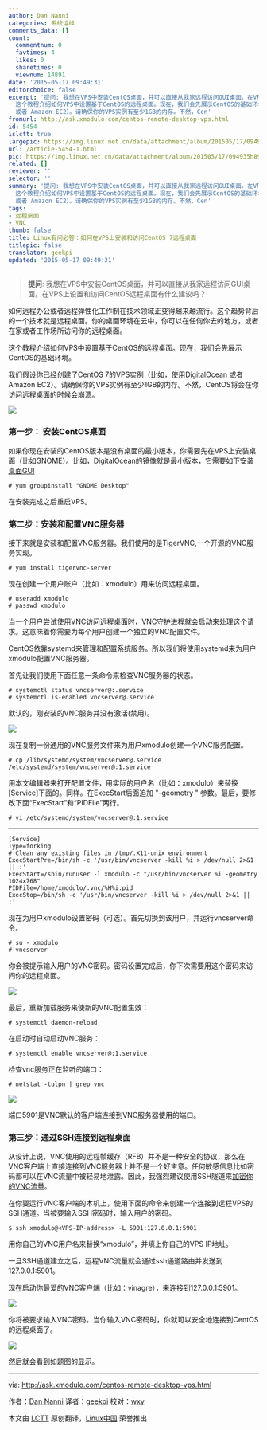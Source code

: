 ```yaml
---
author: Dan Nanni
categories: 系统运维
comments_data: []
count:
  commentnum: 0
  favtimes: 4
  likes: 0
  sharetimes: 0
  viewnum: 14891
date: '2015-05-17 09:49:31'
editorchoice: false
excerpt: '提问: 我想在VPS中安装CentOS桌面，并可以直接从我家远程访问GUI桌面。在VPS上设置和访问CentOS远程桌面有什么建议吗？  如何远程办公或者远程弹性化工作制在技术领域正变得越来越流行。这个趋势背后的一个技术就是远程桌面。你的桌面环境在云中，你可以在任何你去的地方，或者在家或者工作场所访问你的远程桌面。
  这个教程介绍如何VPS中设置基于CentOS的远程桌面。现在，我们会先展示CentOS的基础环境。 我们假设你已经创建了CentOS 7的VPS实例（比如，使用DigitalOcean
  或者 Amazon EC2）。请确保你的VPS实例有至少1GB的内存。不然，Cen'
fromurl: http://ask.xmodulo.com/centos-remote-desktop-vps.html
id: 5454
islctt: true
largepic: https://img.linux.net.cn/data/attachment/album/201505/17/094935h89994rfdorr6rlu.jpg
url: /article-5454-1.html
pic: https://img.linux.net.cn/data/attachment/album/201505/17/094935h89994rfdorr6rlu.jpg.thumb.jpg
related: []
reviewer: ''
selector: ''
summary: '提问: 我想在VPS中安装CentOS桌面，并可以直接从我家远程访问GUI桌面。在VPS上设置和访问CentOS远程桌面有什么建议吗？  如何远程办公或者远程弹性化工作制在技术领域正变得越来越流行。这个趋势背后的一个技术就是远程桌面。你的桌面环境在云中，你可以在任何你去的地方，或者在家或者工作场所访问你的远程桌面。
  这个教程介绍如何VPS中设置基于CentOS的远程桌面。现在，我们会先展示CentOS的基础环境。 我们假设你已经创建了CentOS 7的VPS实例（比如，使用DigitalOcean
  或者 Amazon EC2）。请确保你的VPS实例有至少1GB的内存。不然，Cen'
tags:
- 远程桌面
- VNC
thumb: false
title: Linux有问必答：如何在VPS上安装和访问CentOS 7远程桌面
titlepic: false
translator: geekpi
updated: '2015-05-17 09:49:31'
---
```



> 
> **提问**: 我想在VPS中安装CentOS桌面，并可以直接从我家远程访问GUI桌面。在VPS上设置和访问CentOS远程桌面有什么建议吗？
> 
> 
> 


如何远程办公或者远程弹性化工作制在技术领域正变得越来越流行。这个趋势背后的一个技术就是远程桌面。你的桌面环境在云中，你可以在任何你去的地方，或者在家或者工作场所访问你的远程桌面。


这个教程介绍如何VPS中设置基于CentOS的远程桌面。现在，我们会先展示CentOS的基础环境。


我们假设你已经创建了CentOS 7的VPS实例（比如，使用[DigitalOcean](http://xmodulo.com/go/digitalocean) 或者 Amazon EC2）。请确保你的VPS实例有至少1GB的内存。不然，CentOS将会在你访问远程桌面的时候会崩溃。


![](/data/attachment/album/201505/17/094935h89994rfdorr6rlu.jpg)


### 第一步： 安装CentOS桌面


如果你现在安装的CentOS版本是没有桌面的最小版本，你需要先在VPS上安装桌面（比如GNOME）。比如，DigitalOcean的镜像就是最小版本，它需要如下安装[桌面GUI](http://xmodulo.com/how-to-install-gnome-desktop-on-centos.html)



```
# yum groupinstall "GNOME Desktop" 

```

在安装完成之后重启VPS。


### 第二步：安装和配置VNC服务器


接下来就是安装和配置VNC服务器。我们使用的是TigerVNC,一个开源的VNC服务实现。



```
# yum install tigervnc-server 

```

现在创建一个用户账户（比如：xmodulo）用来访问远程桌面。



```
# useradd xmodulo
# passwd xmodulo 

```

当一个用户尝试使用VNC访问远程桌面时，VNC守护进程就会启动来处理这个请求。这意味着你需要为每个用户创建一个独立的VNC配置文件。


CentOS依靠systemd来管理和配置系统服务。所以我们将使用systemd来为用户xmodulo配置VNC服务器。


首先让我们使用下面任意一条命令来检查VNC服务器的状态。



```
# systemctl status vncserver@:.service
# systemctl is-enabled vncserver@.service 

```

默认的，刚安装的VNC服务并没有激活(禁用)。


![](/data/attachment/album/201505/17/094938agsgofzzs6om7fpo.jpg)


现在复制一份通用的VNC服务文件来为用户xmodulo创建一个VNC服务配置。



```
# cp /lib/systemd/system/vncserver@.service /etc/systemd/system/vncserver@:1.service 

```

用本文编辑器来打开配置文件，用实际的用户名（比如：xmodulo）来替换[Service]下面的。同样。在ExecStart后面追加 "-geometry " 参数。最后，要修改下面“ExecStart”和“PIDFile”两行。



```
# vi /etc/systemd/system/vncserver@:1.service 

```



---



```
[Service]
Type=forking
# Clean any existing files in /tmp/.X11-unix environment
ExecStartPre=/bin/sh -c '/usr/bin/vncserver -kill %i > /dev/null 2>&1 || :'
ExecStart=/sbin/runuser -l xmodulo -c "/usr/bin/vncserver %i -geometry 1024x768"
PIDFile=/home/xmodulo/.vnc/%H%i.pid
ExecStop=/bin/sh -c '/usr/bin/vncserver -kill %i > /dev/null 2>&1 || :'

```

现在为用户xmodulo设置密码（可选）。首先切换到该用户，并运行vncserver命令。



```
# su - xmodulo
# vncserver

```

你会被提示输入用户的VNC密码。密码设置完成后，你下次需要用这个密码来访问你的远程桌面。


![](/data/attachment/album/201505/17/094939zedcbb1xmojammdj.jpg)


最后，重新加载服务来使新的VNC配置生效：



```
# systemctl daemon-reload

```

在启动时自动启动VNC服务：



```
# systemctl enable vncserver@:1.service

```

检查vnc服务正在监听的端口：



```
# netstat -tulpn | grep vnc 

```

![](/data/attachment/album/201505/17/094940buiplyk74qkudpl4.jpg)


端口5901是VNC默认的客户端连接到VNC服务器使用的端口。


### 第三步：通过SSH连接到远程桌面


从设计上说，VNC使用的远程帧缓存（RFB）并不是一种安全的协议，那么在VNC客户端上直接连接到VNC服务器上并不是一个好主意。任何敏感信息比如密码都可以在VNC流量中被轻易地泄露。因此，我强烈建议使用SSH隧道来[加密你的VNC流量](http://xmodulo.com/how-to-set-up-vnc-over-ssh.html)。


在你要运行VNC客户端的本机上，使用下面的命令来创建一个连接到远程VPS的SSH通道。当被要输入SSH密码时，输入用户的密码。



```
$ ssh xmodulo@<VPS-IP-address> -L 5901:127.0.0.1:5901 

```

用你自己的VNC用户名来替换“xmodulo”，并填上你自己的VPS IP地址。


一旦SSH通道建立之后，远程VNC流量就会通过ssh通道路由并发送到127.0.0.1:5901。


现在启动你最爱的VNC客户端（比如：vinagre），来连接到127.0.0.1:5901。


![](/data/attachment/album/201505/17/094940ljzz6atnj66ky7gk.png)


你将被要求输入VNC密码。当你输入VNC密码时，你就可以安全地连接到CentOS的远程桌面了。


![](/data/attachment/album/201505/17/094940p75z502889990008.jpg)


然后就会看到如题图的显示。




---


via: <http://ask.xmodulo.com/centos-remote-desktop-vps.html>


作者：[Dan Nanni](http://ask.xmodulo.com/author/nanni) 译者：[geekpi](https://github.com/geekpi) 校对：[wxy](https://github.com/wxy)


本文由 [LCTT](https://github.com/LCTT/TranslateProject) 原创翻译，[Linux中国](http://linux.cn/) 荣誉推出